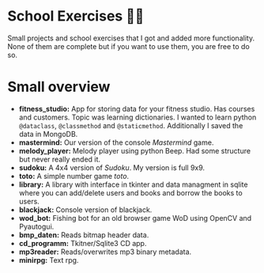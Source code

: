 # School Exercises 🙏🏻

Small projects and school exercises that I got and added more functionality.
None of them are complete but if you want to use them, you are free to do so.

# Small overview

- **fitness_studio:** App for storing data for your fitness studio. Has courses and customers. Topic was learning dictionaries.
  I wanted to learn python `@dataclass`, `@classmethod` and `@staticmethod`. Additionally I saved the data in MongoDB.
- **mastermind:** Our version of the console _Mastermind_ game.
- **melody_player:** Melody player using python Beep. Had some structure but never really ended it.
- **sudoku:** A 4x4 version of _Sudoku_. My version is full 9x9.
- **toto:** A simple number game _toto_.
- **library:** A library with interface in tkinter and data managment in sqlite where you can add/delete users and books and borrow the books to users.
- **blackjack:** Console version of blackjack.
- **wod_bot:** Fishing bot for an old browser game WoD using OpenCV and Pyautogui.
- **bmp_daten:** Reads bitmap header data.
- **cd_programm:** Tkitner/Sqlite3 CD app.
- **mp3reader:** Reads/overwrites mp3 binary metadata.
- **minirpg:** Text rpg.
